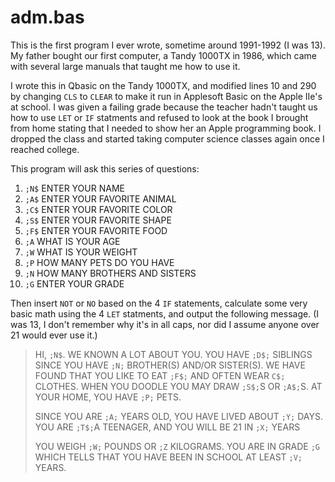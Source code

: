 # adm.bas
This is the first program I ever wrote, sometime around 1991-1992 (I was 13).  My father bought our first computer, a Tandy 1000TX in 1986, which came with several large manuals that taught me how to use it.  

I wrote this in Qbasic on the Tandy 1000TX, and modified lines 10 and 290 by changing `CLS` to `CLEAR` to make it run in Applesoft Basic on the Apple IIe's at school.  I was given a failing grade because the teacher hadn't taught us how to use `LET` or `IF` statments and refused to look at the book I brought from home stating that I needed to show her an Apple programming book.  I dropped the class and started taking computer science classes again once I reached college.

This program will ask this series of questions:
1. `;N$` ENTER YOUR NAME 
1. `;A$` ENTER YOUR FAVORITE ANIMAL  
1. `;C$` ENTER YOUR FAVORITE COLOR  
1. `;S$` ENTER YOUR FAVORITE SHAPE  
1. `;F$` ENTER YOUR FAVORITE FOOD  
1. `;A` WHAT IS YOUR AGE  
1. `;W` WHAT IS YOUR WEIGHT  
1. `;P` HOW MANY PETS DO YOU HAVE  
1. `;N` HOW MANY BROTHERS AND SISTERS  
1. `;G` ENTER YOUR GRADE  

Then insert `NOT` or `NO` based on the 4 `IF` statements, calculate some very basic math using the 4 `LET` statments, and output the following message.  (I was 13, I don't remember why it's in all caps, nor did I assume anyone over 21 would ever use it.)

> HI, `;N$`.  WE KNOWN A LOT ABOUT YOU.  YOU HAVE `;D$;` SIBLINGS SINCE YOU HAVE `;N;` BROTHER(S) AND/OR SISTER(S).  WE HAVE FOUND THAT YOU LIKE TO EAT `;F$;` AND OFTEN WEAR `C$;` CLOTHES.  WHEN YOU DOODLE YOU MAY DRAW `;S$;`S OR `;A$;`S. AT YOUR HOME, YOU HAVE `;P;` PETS.  
>  
> SINCE YOU ARE `;A;` YEARS OLD, YOU HAVE LIVED ABOUT `;Y;` DAYS. YOU ARE `;T$;`A TEENAGER, AND YOU WILL BE 21 IN `;X;` YEARS  
>  
> YOU WEIGH `;W;` POUNDS OR `;Z` KILOGRAMS.  YOU ARE IN GRADE `;G` WHICH TELLS THAT YOU HAVE BEEN IN SCHOOL AT LEAST `;V;` YEARS.  

